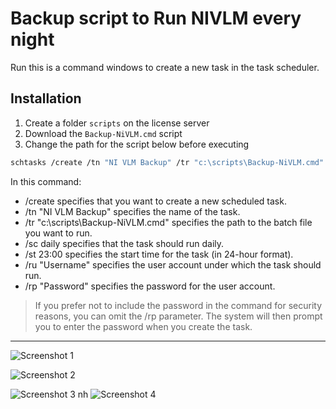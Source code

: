 # Backup script to Run NIVLM every night

Run this is a command windows to create a new task in the task scheduler.

## Installation

1. Create a folder `scripts` on the license server
2. Download the `Backup-NiVLM.cmd` script
3. Change the path for the script below before executing
   

```sh
schtasks /create /tn "NI VLM Backup" /tr "c:\scripts\Backup-NiVLM.cmd" /sc daily /st 23:00 /ru "Username" 
```

In this command:

- /create specifies that you want to create a new scheduled task.
- /tn "NI VLM Backup" specifies the name of the task.
- /tr "c:\scripts\Backup-NiVLM.cmd" specifies the path to the batch file you want to run.
- /sc daily specifies that the task should run daily.
- /st 23:00 specifies the start time for the task (in 24-hour format).
- /ru "Username" specifies the user account under which the task should run.
- /rp "Password" specifies the password for the user account.

>If you prefer not to include the password in the command for security reasons, you can omit the /rp parameter. The system will then prompt you to enter the password when you create the task.

---

![Screenshot 1](https://github.com/catchcoder/windows_command_scripts/blob/4c464572dcc7df8d1b7d1aba558e1214c548d9f8/nivlm_backup/schedulerscreenshot1.png?raw=true)

![Screenshot 2](https://github.com/catchcoder/windows_command_scripts/blob/4c464572dcc7df8d1b7d1aba558e1214c548d9f8/nivlm_backup/schedulerscreenshot2.png?raw=true)

![Screenshot 3](https://github.com/catchcoder/windows_command_scripts/blob/4c464572dcc7df8d1b7d1aba558e1214c548d9f8/nivlm_backup/schedulerscreenshot3.png?raw=true)
nh
![Screenshot 4](https://github.com/catchcoder/windows_command_scripts/blob/4c464572dcc7df8d1b7d1aba558e1214c548d9f8/nivlm_backup/schedulerscreenshot4.png?raw=true)



